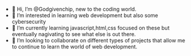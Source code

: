 - 👋 Hi, I’m @Godgivenchip, new to the coding world.
- 👀 I’m interested in learning web development but also some cybersecurity
- 🌱 I’m currently learning javascript,html,css focused on these but eventually nagivating to see what else is out there.
- 💞️ I’m looking to collaborate on different types of projects that allow me to continue to learn the world of web development.


<!---
Godgivenchip/Godgivenchip is a ✨ special ✨ repository because its `README.md` (this file) appears on your GitHub profile.
You can click the Preview link to take a look at your changes.
--->
